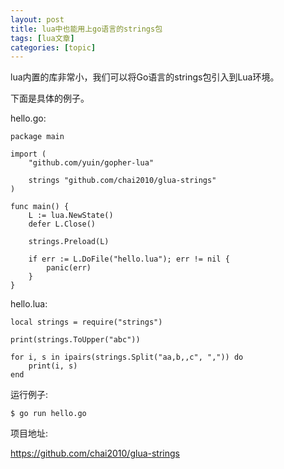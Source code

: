 ```yaml
---
layout: post
title: lua中也能用上go语言的strings包 
tags: [lua文章]
categories: [topic]
---
```

<p>lua内置的库非常小，我们可以将Go语言的strings包引入到Lua环境。</p>

<p></p>

<p>下面是具体的例子。</p>

<p>hello.go:</p>

<pre><code class="language-go">package main

import (
	&#34;github.com/yuin/gopher-lua&#34;

	strings &#34;github.com/chai2010/glua-strings&#34;
)

func main() {
	L := lua.NewState()
	defer L.Close()

	strings.Preload(L)

	if err := L.DoFile(&#34;hello.lua&#34;); err != nil {
		panic(err)
	}
}
</code></pre>

<p>hello.lua:</p>

<pre><code class="language-lua">local strings = require(&#34;strings&#34;)

print(strings.ToUpper(&#34;abc&#34;))

for i, s in ipairs(strings.Split(&#34;aa,b,,c&#34;, &#34;,&#34;)) do
	print(i, s)
end
</code></pre>

<p>运行例子:</p>

<pre><code>$ go run hello.go
</code></pre>

<p>项目地址:</p>

<p><a href="https://github.com/chai2010/glua-strings">https://github.com/chai2010/glua-strings</a></p>